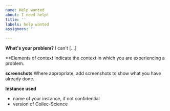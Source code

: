 ```yaml
---
name: Help wanted
about: I need help!
title: ''
labels: help wanted
assignees: ''

---
```


**What's your problem?**
I can't [...]

**Elements of context
Indicate the context in which you are experiencing a problem.

**screenshots**
Where appropriate, add screenshots to show what you have already done.

**Instance used**
- name of your instance, if not confidential
- version of Collec-Science
